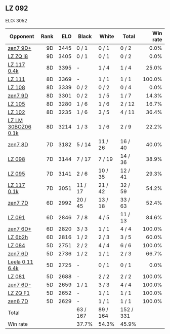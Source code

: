 ## LZ 092 ##

ELO: 3052

Opponent | Rank | ELO | Black | White | Total | Win rate
---------|-----:|----:|-------|-------|-------|-------:
[zen7 9D+](zen7%209D+.md) | 9D | 3445 | 0 / 1 | 0 / 1 | 0 / 2 | 0.0%
[LZ ZQ i8](LZ%20ZQ%20i8.md) | 9D | 3405 | 0 / 1 | 0 / 1 | 0 / 2 | 0.0%
[LZ 117 0.4k](LZ%20117%200.4k.md) | 8D | 3395 | - | 1 / 4 | 1 / 4 | 25.0%
[LZ 111](LZ%20111.md) | 8D | 3369 | - | 1 / 1 | 1 / 1 | 100.0%
[LZ 108](LZ%20108.md) | 8D | 3339 | 0 / 2 | 0 / 2 | 0 / 4 | 0.0%
[zen7 9D](zen7%209D.md) | 8D | 3301 | 0 / 2 | 1 / 5 | 1 / 7 | 14.3%
[LZ 105](LZ%20105.md) | 8D | 3280 | 1 / 6 | 1 / 6 | 2 / 12 | 16.7%
[LZ 102](LZ%20102.md) | 8D | 3235 | 1 / 6 | 3 / 5 | 4 / 11 | 36.4%
[LZ LM 30BOZ06 0.1k](LZ%20LM%2030BOZ06%200.1k.md) | 8D | 3214 | 1 / 3 | 1 / 6 | 2 / 9 | 22.2%
[zen7 8D](zen7%208D.md) | 7D | 3182 | 5 / 14 | 11 / 26 | 16 / 40 | 40.0%
[LZ 098](LZ%20098.md) | 7D | 3144 | 7 / 17 | 7 / 19 | 14 / 36 | 38.9%
[LZ 095](LZ%20095.md) | 7D | 3141 | 2 / 6 | 10 / 35 | 12 / 41 | 29.3%
[LZ 117 0.1k](LZ%20117%200.1k.md) | 7D | 3051 | 11 / 17 | 21 / 42 | 32 / 59 | 54.2%
[zen7 7D](zen7%207D.md) | 6D | 2992 | 20 / 45 | 13 / 18 | 33 / 63 | 52.4%
[LZ 091](LZ%20091.md) | 6D | 2846 | 7 / 8 | 4 / 5 | 11 / 13 | 84.6%
[zen7 6D+](zen7%206D+.md) | 6D | 2820 | 3 / 3 | 1 / 1 | 4 / 4 | 100.0%
[LZ 6b2h](LZ%206b2h.md) | 6D | 2816 | 1 / 2 | 2 / 3 | 3 / 5 | 60.0%
[LZ 084](LZ%20084.md) | 5D | 2751 | 2 / 2 | 4 / 4 | 6 / 6 | 100.0%
[zen7 6D](zen7%206D.md) | 5D | 2736 | 1 / 2 | 1 / 1 | 2 / 3 | 66.7%
[Leela 0.11 6.4k](Leela%200.11%206.4k.md) | 5D | 2725 | - | 0 / 1 | 0 / 1 | 0.0%
[LZ 081](LZ%20081.md) | 5D | 2688 | - | 2 / 2 | 2 / 2 | 100.0%
[zen7 6D-](zen7%206D-.md) | 5D | 2659 | 1 / 1 | 3 / 3 | 4 / 4 | 100.0%
[LZ ZQ F1](LZ%20ZQ%20F1.md) | 5D | 2652 | - | 1 / 1 | 1 / 1 | 100.0%
[zen6 7D](zen6%207D.md) | 5D | 2629 | - | 1 / 1 | 1 / 1 | 100.0%
Total | | | 63 / 167 | 89 / 164 | 152 / 331 | 
Win rate| | | 37.7% | 54.3% | 45.9% | 
